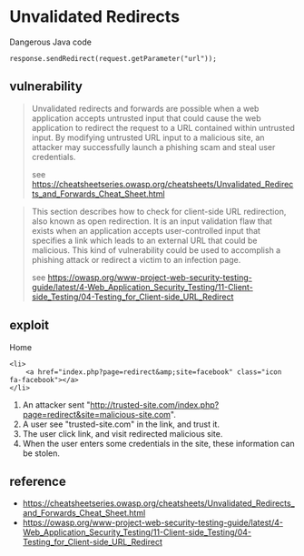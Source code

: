 # Unvalidated Redirects
Dangerous Java code
```
response.sendRedirect(request.getParameter("url"));
```

## vulnerability
> Unvalidated redirects and forwards are possible when a web application accepts untrusted input that could cause the web application to redirect the request to a URL contained within untrusted input. By modifying untrusted URL input to a malicious site, an attacker may successfully launch a phishing scam and steal user credentials.
>
> see https://cheatsheetseries.owasp.org/cheatsheets/Unvalidated_Redirects_and_Forwards_Cheat_Sheet.html

> This section describes how to check for client-side URL redirection, also known as open redirection. It is an input validation flaw that exists when an application accepts user-controlled input that specifies a link which leads to an external URL that could be malicious. This kind of vulnerability could be used to accomplish a phishing attack or redirect a victim to an infection page.
>
> see https://owasp.org/www-project-web-security-testing-guide/latest/4-Web_Application_Security_Testing/11-Client-side_Testing/04-Testing_for_Client-side_URL_Redirect

## exploit
Home

```
<li>
	<a href="index.php?page=redirect&amp;site=facebook" class="icon fa-facebook"></a>
</li>
```

1. An attacker sent "http://trusted-site.com/index.php?page=redirect&site=malicious-site.com".
2. A user see "trusted-site.com" in the link, and trust it.
3. The user click link, and visit redirected malicious site.
4. When the user enters some credentials in the site, these information can be stolen.


## reference
* https://cheatsheetseries.owasp.org/cheatsheets/Unvalidated_Redirects_and_Forwards_Cheat_Sheet.html
* https://owasp.org/www-project-web-security-testing-guide/latest/4-Web_Application_Security_Testing/11-Client-side_Testing/04-Testing_for_Client-side_URL_Redirect
